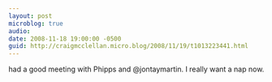 ```yaml
---
layout: post
microblog: true
audio: 
date: 2008-11-18 19:00:00 -0500
guid: http://craigmcclellan.micro.blog/2008/11/19/t1013223441.html
---
```

had a good meeting with Phipps and @jontaymartin. I really want a nap now.

